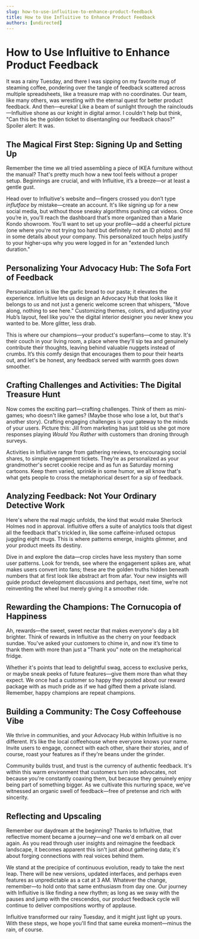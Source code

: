 ```yaml
---
slug: how-to-use-influitive-to-enhance-product-feedback
title: How to Use Influitive to Enhance Product Feedback
authors: [undirected]
---
```



# How to Use Influitive to Enhance Product Feedback

It was a rainy Tuesday, and there I was sipping on my favorite mug of steaming coffee, pondering over the tangle of feedback scattered across multiple spreadsheets, like a treasure map with no coordinates. Our team, like many others, was wrestling with the eternal quest for better product feedback. And then—eureka! Like a beam of sunlight through the rainclouds—Influitive shone as our knight in digital armor. I couldn't help but think, "Can this be the golden ticket to disentangling our feedback chaos?" Spoiler alert: It was.

## The Magical First Step: Signing Up and Setting Up

Remember the time we all tried assembling a piece of IKEA furniture without the manual? That's pretty much how a new tool feels without a proper setup. Beginnings are crucial, and with Influitive, it’s a breeze—or at least a gentle gust. 

Head over to Influitive's website and—fingers crossed you don’t type *influtface* by mistake—create an account. It's like signing up for a new social media, but without those sneaky algorithms pushing cat videos. Once you’re in, you'll reach the dashboard that’s more organized than a Marie Kondo showroom. You’ll want to set up your profile—add a cheerful picture (one where you're not trying too hard but definitely not an ID photo) and fill in some details about your company. This personalized touch helps justify to your higher-ups why you were logged in for an "extended lunch duration."

## Personalizing Your Advocacy Hub: The Sofa Fort of Feedback

Personalization is like the garlic bread to our pasta; it elevates the experience. Influitive lets us design an Advocacy Hub that looks like it belongs to *us* and not just a generic welcome screen that whispers, "Move along, nothing to see here." Customizing themes, colors, and adjusting your Hub’s layout, feel like you're the digital interior designer you never knew you wanted to be. More glitter, less drab.

This is where our champions—your product's superfans—come to stay. It's their couch in your living room, a place where they'll sip tea and genuinely contribute their thoughts, leaving behind valuable nuggets instead of crumbs. It’s this comfy design that encourages them to pour their hearts out, and let's be honest, any feedback served with warmth goes down smoother.

## Crafting Challenges and Activities: The Digital Treasure Hunt

Now comes the exciting part—crafting challenges. Think of them as mini-games; who doesn't like games? (Maybe those who lose a lot, but that's another story). Crafting engaging challenges is your gateway to the minds of your users. Picture this: Jill from marketing has just told us she got more responses playing *Would You Rather* with customers than droning through surveys. 

Activities in Influitive range from gathering reviews, to encouraging social shares, to simple engagement tickets. They’re as personalized as your grandmother's secret cookie recipe and as fun as Saturday morning cartoons. Keep them varied, sprinkle in some humor, we all know that's what gets people to cross the metaphorical desert for a sip of feedback.

## Analyzing Feedback: Not Your Ordinary Detective Work

Here's where the real magic unfolds, the kind that would make Sherlock Holmes nod in approval. Influitive offers a suite of analytics tools that digest all the feedback that's trickled in, like some caffeine-infused octopus juggling eight mugs. This is where patterns emerge, insights glimmer, and your product meets its destiny.

Dive in and explore the data—crop circles have less mystery than some user patterns. Look for trends, see where the engagement spikes are, what makes users convert into fans; these are the golden truths hidden beneath numbers that at first look like abstract art from afar. Your new insights will guide product development discussions and perhaps, next time, we’re not reinventing the wheel but merely giving it a smoother ride.

## Rewarding the Champions: The Cornucopia of Happiness

Ah, rewards—the sweet, sweet nectar that makes everyone's day a bit brighter. Think of rewards in Influitive as the cherry on your feedback sundae. You've asked your customers to chime in, and now it’s time to thank them with more than just a "Thank you" note on the metaphorical fridge.

Whether it's points that lead to delightful swag, access to exclusive perks, or maybe sneak peeks of future features—give them more than what they expect. We once had a customer so happy they posted about our reward package with as much pride as if we had gifted them a private island. Remember, happy champions are repeat champions.

## Building a Community: The Cosy Coffeehouse Vibe

We thrive in communities, and your Advocacy Hub within Influitive is no different. It’s like the local coffeehouse where everyone knows your name. Invite users to engage, connect with each other, share their stories, and of course, roast your features as if they're beans under the grinder.

Community builds trust, and trust is the currency of authentic feedback. It's within this warm environment that customers turn into advocates, not because you're constantly coaxing them, but because they genuinely enjoy being part of something bigger. As we cultivate this nurturing space, we've witnessed an organic swell of feedback—free of pretense and rich with sincerity.

## Reflecting and Upscaling

Remember our daydream at the beginning? Thanks to Influitive, that reflective moment became a journey—and one we'd embark on all over again. As you read through user insights and reimagine the feedback landscape, it becomes apparent this isn't just about gathering data; it's about forging connections with real voices behind them. 

We stand at the precipice of continuous evolution, ready to take the next leap. There will be new versions, updated interfaces, and perhaps even features as unpredictable as a cat at 3 AM. Whatever the change, remember—to hold onto that same enthusiasm from day one. Our journey with Influitive is like finding a new rhythm; as long as we sway with the pauses and jump with the crescendos, our product feedback cycle will continue to deliver compositions worthy of applause.

Influitive transformed our rainy Tuesday, and it might just light up yours. With these steps, we hope you'll find that same eureka moment—minus the rain, of course.